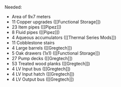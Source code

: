 Needed:
- Area of 9x7 meters
- 11 Copper upgrades ([[Functional Storage]])
- 23 Item pipes ([[Pipez]])
- 8 Fluid pipes ([[Pipez]])
- 4 Aqueous accumulators ([[Thermal Series Mods]])
- 11 Cobblestone stairs
- 4 Large barrels ([[Gregtech]])
- 5 Oak drawers (1x1) ([[Functional Storage]])
- 27 Pump decks ([[Gregtech]])
- 53 Treated wood planks ([[Gregtech]])
- 4 LV Input bus ([[Gregtech]])
- 4 LV Input hatch ([[Gregtech]])
- 4 LV Output bus ([[Gregtech]])